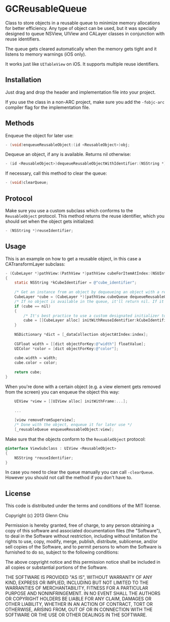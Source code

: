 GCReusableQueue
===============

Class to store objects in a reusable queue to minimize memory allocations for better efficiency. Any type of object can be used, but it was specially designed to queue NSView, UIView and CALayer classes in conjunction with reuse identifiers.

The queue gets cleared automatically when the memory gets tight and it listens to memory warnings (iOS only).

It works just like `UITableView` on iOS. It supports multiple reuse identifiers.

Installation
------------

Just drag and drop the header and implementation file into your project.

If you use the class in a non-ARC project, make sure you add the `-fobjc-arc` compiler flag for the implementation file.

Methods
-------

Enqueue the object for later use:
```objectivec
- (void)enqueueReusableObject:(id <ReusableObject>)obj;
```
Dequeue an object, if any is available. Returns nil otherwise:
```objectivec
- (id <ReusableObject>)dequeueReusableObjectWithIdentifier:(NSString *)identifier;
```
If necessary, call this method to clear the queue:
```objectivec
- (void)clearQueue;
```
Protocol
--------

Make sure you use a custom subclass which conforms to the `ReusableObject` protocol. This method returns the reuse identifier, which you should set when the object gets initialized:
```objectivec
- (NSString *)reuseIdentifier;
```
Usage
-----

This is an example on how to get a reusable object, in this case a CATransformLayer subclass:
```objectivec
- (CubeLayer *)pathView:(PathView *)pathView cubeForItemAtIndex:(NSUInteger)index
{
    static NSString *kCubeIdentifier = @"cube_identifier";
    	
    /* Get an instance from an object by dequeueing an object with a reuse identifier from the queue, just like a UITableViewCell */
    CubeLayer *cube = (CubeLayer *)[pathView.cubeQueue dequeueReusableObjectWithIdentifier:kCubeIdentifier];
    /* If no object is available in the queue, it'll return nil. If it is nil, create a new instance */
    if (cube == nil)
    {
        /* It's best practice to use a custom designated initializer to store the reuse identifier */
		cube = [[CubeLayer alloc] initWithReuseIdentifier:kCubeIdentifier];
    }
    	
    NSDictionary *dict = [_dataCollection objectAtIndex:index];
    	
    CGFloat width = [[dict objectForKey:@"width"] floatValue];
    UIColor *color = [dict objectForKey:@"color"];
    	
    cube.width = width;
    cube.color = color;
    	
    return cube;
}
```
When you're done with a certain object (e.g. a view element gets removed from the screen) you can enqueue the object this way:
```objectivec
    UIView *view = [[UIView alloc] initWithFrame:...];
        
    ...
        
    [view removeFromSuperview];
    /* Done with the object, enqueue it for later use */
    [_reusableQueue enqueueReusableObject:view];
```
Make sure that the objects conform to the `ReusableObject` protocol:
```objectivec
@interface ViewSubclass : UIView <ReusableObject>  
{  
    NSString *reuseIdentifier;  
}
```
In case you need to clear the queue manually you can call `-clearQueue`. However you should not call the method if you don't have to.

License
-------

This code is distributed under the terms and conditions of the MIT license. 

Copyright (c) 2013 Glenn Chiu

Permission is hereby granted, free of charge, to any person obtaining a copy
of this software and associated documentation files (the "Software"), to deal
in the Software without restriction, including without limitation the rights
to use, copy, modify, merge, publish, distribute, sublicense, and/or sell
copies of the Software, and to permit persons to whom the Software is
furnished to do so, subject to the following conditions:

The above copyright notice and this permission notice shall be included in
all copies or substantial portions of the Software.

THE SOFTWARE IS PROVIDED "AS IS", WITHOUT WARRANTY OF ANY KIND, EXPRESS OR
IMPLIED, INCLUDING BUT NOT LIMITED TO THE WARRANTIES OF MERCHANTABILITY,
FITNESS FOR A PARTICULAR PURPOSE AND NONINFRINGEMENT. IN NO EVENT SHALL THE
AUTHORS OR COPYRIGHT HOLDERS BE LIABLE FOR ANY CLAIM, DAMAGES OR OTHER
LIABILITY, WHETHER IN AN ACTION OF CONTRACT, TORT OR OTHERWISE, ARISING FROM,
OUT OF OR IN CONNECTION WITH THE SOFTWARE OR THE USE OR OTHER DEALINGS IN
THE SOFTWARE.